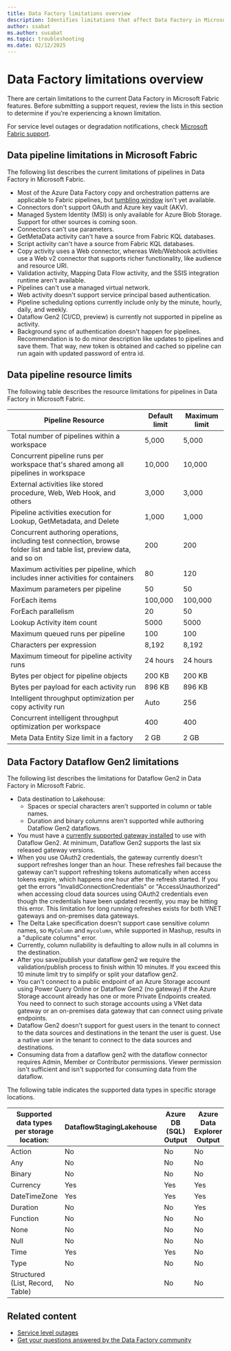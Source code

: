 ```yaml
---
title: Data Factory limitations overview
description: Identifies limitations that affect Data Factory in Microsoft Fabric features.
author: ssabat
ms.author: susabat
ms.topic: troubleshooting
ms.date: 02/12/2025
---
```


# Data Factory limitations overview

There are certain limitations to the current Data Factory in Microsoft Fabric features. Before submitting a support request, review the lists in this section to determine if you're experiencing a known limitation.

For service level outages or degradation notifications, check [Microsoft Fabric support](https://support.fabric.microsoft.com/).  

## Data pipeline limitations in Microsoft Fabric

The following list describes the current limitations of pipelines in Data Factory in Microsoft Fabric.

- Most of the Azure Data Factory copy and orchestration patterns are applicable to Fabric pipelines, but [tumbling window](/azure/data-factory/how-to-create-tumbling-window-trigger) isn't yet available.
-	Connectors don't support OAuth and  Azure key vault (AKV).
-	Managed System Identity (MSI) is only available for Azure Blob Storage. Support for other sources is coming soon. 
-	Connectors can't use parameters.
-	GetMetaData activity can't have a source from Fabric KQL databases.
-	Script activity can't have a source from Fabric KQL databases.
-	Copy activity uses a Web connector, whereas Web/Webhook activities use a Web v2 connector that supports richer functionality, like audience and resource URI.
-	Validation activity, Mapping Data Flow activity, and the SSIS integration runtime aren't available. 
-	Pipelines can't use a managed virtual network.
-	Web activity doesn't support service principal based authentication.
-	Pipeline scheduling options currently include only by the minute, hourly, daily, and weekly.
-	Dataflow Gen2 (CI/CD, preview) is currently not supported in pipeline as activity. 
-	Background sync of authentication doesn't happen for pipelines. Recommendation is to do minor description like updates to pipelines and save them. That way, new token is obtained and cached so pipeline can run again with updated password of entra id. 

## Data pipeline resource limits

The following table describes the resource limitations for pipelines in Data Factory in Microsoft Fabric.

| Pipeline Resource | Default limit | Maximum limit |
|---|---|---|
| Total number of pipelines within a workspace | 5,000 | 5,000 |
| Concurrent pipeline runs per workspace that's shared among all pipelines in workspace  | 10,000 | 10,000 |
| External activities like stored procedure, Web, Web Hook, and others | 3,000 | 3,000 |
| Pipeline activities execution for Lookup, GetMetadata, and Delete | 1,000 | 1,000 |
| Concurrent authoring operations, including test connection, browse folder list and table list, preview data, and so on | 200 | 200 |
| Maximum activities per pipeline, which includes inner activities for containers | 80 | 120 |
| Maximum parameters per pipeline | 50 | 50 |
| ForEach items | 100,000 | 100,000 |
| ForEach parallelism | 20 | 50 |
| Lookup Activity item count | 5000 | 5000 |
| Maximum queued runs per pipeline | 100 | 100 |
| Characters per expression | 8,192 | 8,192 |
| Maximum timeout for pipeline activity runs | 24 hours | 24 hours |
| Bytes per object for pipeline objects | 200 KB | 200 KB |
| Bytes per payload for each activity run | 896 KB | 896 KB |
| Intelligent throughput optimization per copy activity run | Auto | 256 |
| Concurrent intelligent throughput optimization per workspace | 400 | 400 |
| Meta Data Entity Size limit in a factory | 2 GB | 2 GB |

## Data Factory Dataflow Gen2 limitations

The following list describes the limitations for Dataflow Gen2 in Data Factory in Microsoft Fabric.

- Data destination to Lakehouse:
  - Spaces or special characters aren't supported in column or table names.
  - Duration and binary columns aren't supported while authoring Dataflow Gen2 dataflows.
- You must have a [currently supported gateway installed](/data-integration/gateway/service-gateway-monthly-updates) to use with Dataflow Gen2. At minimum, Dataflow Gen2 supports the last six released gateway versions.
- When you use OAuth2 credentials, the gateway currently doesn't support refreshes longer than an hour. These refreshes fail because the gateway can't support refreshing tokens automatically when access tokens expire, which happens one hour after the refresh started. If you get the errors "InvalidConnectionCredentials" or "AccessUnauthorized" when accessing cloud data sources using OAuth2 credentials even though the credentials have been updated recently, you may be hitting this error. This limitation for long running refreshes exists for both VNET gateways and on-premises data gateways.
- The Delta Lake specification doesn't support case sensitive column names, so `MyColumn` and `mycolumn`, while supported in Mashup, results in a "duplicate columns" error.
- Currently, column nullability is defaulting to allow nulls in all columns in the destination.
- After you save/publish your dataflow gen2 we require the validation/publish process to finish within 10 minutes. If you exceed this 10 minute limit try to simplify or split your dataflow gen2. 
- You can't connect to a public endpoint of an Azure Storage account using Power Query Online or Dataflow Gen2 (no gateway) if the Azure Storage account already has one or more Private Endpoints created. You need to connect to such storage accounts using a VNet data gateway or an on-premises data gateway that can connect using private endpoints.
- Dataflow Gen2 doesn't support for guest users in the tenant to connect to the data sources and destinations in the tenant the user is guest. Use a native user in the tenant to connect to the data sources and destinations.
- Consuming data from a dataflow gen2 with the dataflow connector requires Admin, Member or Contributor permissions. Viewer permission isn't sufficient and isn't supported for consuming data from the dataflow.

The following table indicates the supported data types in specific storage locations.

| **Supported data types per storage location:**  | DataflowStagingLakehouse | Azure DB (SQL) Output | Azure Data Explorer Output | Fabric Lakehouse (LH) Output | Fabric Warehouse (WH) Output |
|-------------------------------------------------|--------------------------|-----------------------|----------------------------|------------------------------|------------------------------|
| Action| No| No | No  | No    | No    |
| Any   | No| No | No  | No    | No    |
| Binary| No| No | No  | No    | No    |
| Currency | Yes   | Yes| Yes | Yes   | No    |
| DateTimeZone| Yes   | Yes| Yes | No    | No    |
| Duration | No| No | Yes | No    | No    |
| Function | No| No | No  | No    | No    |
| None  | No| No | No  | No    | No    |
| Null  | No| No | No  | No    | No    |
| Time  | Yes   | Yes| No  | No   | No   |
| Type  | No| No | No  | No    | No    |
| Structured (List, Record, Table)| No| No | No  | No    | No    |

## Related content

- [Service level outages](https://support.fabric.microsoft.com)
- [Get your questions answered by the Data Factory community](https://community.fabric.microsoft.com/t5/Data-Factory-preview-Community/ct-p/datafactory)
